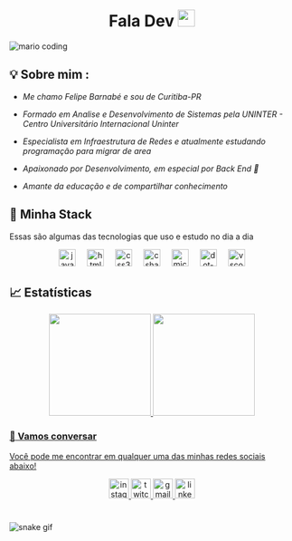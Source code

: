 <h1 align="center">Fala Dev <img src="https://media.giphy.com/media/hvRJCLFzcasrR4ia7z/giphy.gif" width="30px"></h1>

![mario coding](https://i.imgur.com/1ZvVkDc.gif)

## 💡 Sobre mim :
- *Me chamo Felipe Barnabé e sou de Curitiba-PR* 

 - *Formado em Analise e Desenvolvimento de Sistemas pela UNINTER - Centro Universitário Internacional Uninter* 
 
 - *Especialista em Infraestrutura de Redes e atualmente estudando programação para migrar de area*

 - *Apaixonado por Desenvolvimento, em especial por Back End 💙*  
 
 - *Amante da educação e de compartilhar conhecimento* 

## 🔮 Minha Stack
 Essas são algumas das tecnologias que uso e estudo no dia a dia

<div align="center">
  <img src="https://cdn.jsdelivr.net/gh/devicons/devicon/icons/javascript/javascript-original.svg" height="30" alt="javascript logo"  />
  <img width="12" />
  <img src="https://cdn.jsdelivr.net/gh/devicons/devicon/icons/html5/html5-original.svg" height="30" alt="html5 logo"  />
  <img width="12" />
  <img src="https://cdn.jsdelivr.net/gh/devicons/devicon/icons/css3/css3-original.svg" height="30" alt="css3 logo"  />
  <img width="12" />
  <img src="https://cdn.jsdelivr.net/gh/devicons/devicon/icons/csharp/csharp-original.svg" height="30" alt="csharp logo"  />
  <img width="12" />
  <img src="https://cdn.jsdelivr.net/gh/devicons/devicon/icons/microsoftsqlserver/microsoftsqlserver-plain.svg" height="30" alt="microsoftsqlserver logo"  />
  <img width="12" />
  <img src="https://cdn.jsdelivr.net/gh/devicons/devicon/icons/dot-net/dot-net-original.svg" height="30" alt="dot-net logo"  />
  <img width="12" />
  <img src="https://cdn.jsdelivr.net/gh/devicons/devicon/icons/vscode/vscode-original.svg" height="30" alt="vscode logo"  />
</div>

## 📈 Estatísticas

<div align="center">
  <a href="https://github.com/fbarnabe-dev">
  <img height="180em" src="https://github-readme-stats.vercel.app/api/top-langs/?username=fbarnabe-dev&layout=compact&langs_count=7&theme=react&hide_border=true"/>
  <img height="180em" src="https://github-readme-stats.vercel.app/api?username=fbarnabe-dev&show_icons=true&theme=react&include_all_commits=true&count_private=true&hide_border=true"/>
</div>

### :speech_balloon: Vamos conversar  

Você pode me encontrar em qualquer uma das minhas redes sociais abaixo! 

<div align="center">
  <a href="https://www.instagram.com/feelipe.b/" target="_blank">
    <img src="https://img.shields.io/static/v1?message=Instagram&logo=instagram&label=&color=E4405F&logoColor=white&labelColor=&style=for-the-badge" height="35" alt="instagram logo"  />
  </a>
  <a href="https://www.twitch.tv/f_barnabe" target="_blank">
    <img src="https://img.shields.io/static/v1?message=Twitch&logo=twitch&label=&color=9146FF&logoColor=white&labelColor=&style=for-the-badge" height="35" alt="twitch logo"  />
  </a>
  <a href="mailto:fbarnabe8@gmail.com" target="_blank">
    <img src="https://img.shields.io/static/v1?message=Gmail&logo=gmail&label=&color=D14836&logoColor=white&labelColor=&style=for-the-badge" height="35" alt="gmail logo"  />
  </a>
  <a href="https://www.linkedin.com/in/fbarnabe8/" target="_blank">
    <img src="https://img.shields.io/static/v1?message=LinkedIn&logo=linkedin&label=&color=0077B5&logoColor=white&labelColor=&style=for-the-badge" height="35" alt="linkedin logo"  />
  </a>
</div>

#
![snake gif](https://github.com/your-user-name/fbarnabe-dev/blob/output/github-contribution-grid-snake.gif)

###
